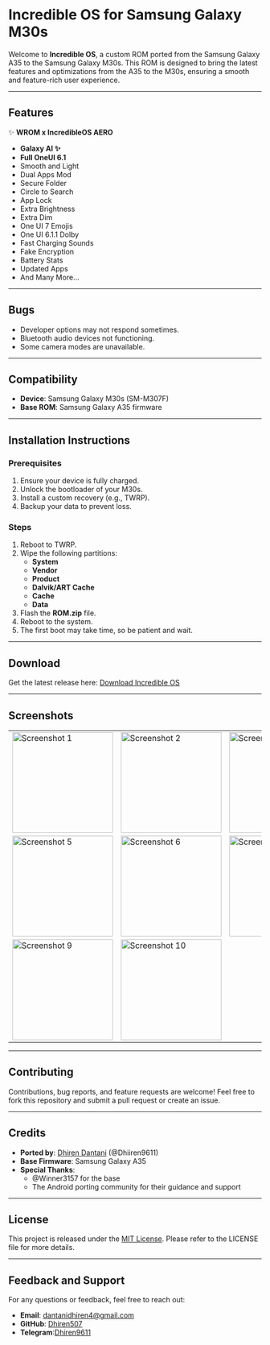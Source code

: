 # Incredible OS for Samsung Galaxy M30s

Welcome to **Incredible OS**, a custom ROM ported from the Samsung Galaxy A35 to the Samsung Galaxy M30s. This ROM is designed to bring the latest features and optimizations from the A35 to the M30s, ensuring a smooth and feature-rich user experience.

---

## Features

✨ **WROM x IncredibleOS AERO**

- **Galaxy AI ✨**
- **Full OneUI 6.1**
- Smooth and Light
- Dual Apps Mod
- Secure Folder
- Circle to Search
- App Lock
- Extra Brightness
- Extra Dim
- One UI 7 Emojis
- One UI 6.1.1 Dolby
- Fast Charging Sounds
- Fake Encryption
- Battery Stats
- Updated Apps
- And Many More...

---

## Bugs

- Developer options may not respond sometimes.
- Bluetooth audio devices not functioning.
- Some camera modes are unavailable.

---

## Compatibility

- **Device**: Samsung Galaxy M30s (SM-M307F)
- **Base ROM**: Samsung Galaxy A35 firmware

---

## Installation Instructions

### Prerequisites

1. Ensure your device is fully charged.
2. Unlock the bootloader of your M30s.
3. Install a custom recovery (e.g., TWRP).
4. Backup your data to prevent loss.

### Steps

1. Reboot to TWRP.
2. Wipe the following partitions:
   - **System**
   - **Vendor**
   - **Product**
   - **Dalvik/ART Cache**
   - **Cache**
   - **Data**
3. Flash the **ROM.zip** file.
4. Reboot to the system.
5. The first boot may take time, so be patient and wait.

---

## Download

Get the latest release here: [Download Incredible OS](https://drive.google.com/file/d/1zKvWXuddpCZ3QlUpRq432fYnhoW3YnLy/view?usp=sharing)

---

## Screenshots

<table>
  <tr>
    <td><img src="incredibleOS-A14_m30s/screenshots/photo_1_2025-01-19_16-00-23.jpg" alt="Screenshot 1" width="200"></td>
    <td><img src="incredibleOS-A14_m30s/screenshots/photo_2_2025-01-19_16-00-23.jpg" alt="Screenshot 2" width="200"></td>
    <td><img src="incredibleOS-A14_m30s/screenshots/photo_3_2025-01-19_16-00-23.jpg" alt="Screenshot 3" width="200"></td>
    <td><img src="incredibleOS-A14_m30s/screenshots/photo_4_2025-01-19_16-00-23.jpg" alt="Screenshot 4" width="200"></td>
  </tr>
  <tr>
    <td><img src="incredibleOS-A14_m30s/screenshots/photo_5_2025-01-19_16-00-23.jpg" alt="Screenshot 5" width="200"></td>
    <td><img src="incredibleOS-A14_m30s/screenshots/photo_6_2025-01-19_16-00-23.jpg" alt="Screenshot 6" width="200"></td>
    <td><img src="incredibleOS-A14_m30s/screenshots/photo_7_2025-01-19_16-00-23.jpg" alt="Screenshot 7" width="200"></td>
    <td><img src="incredibleOS-A14_m30s/screenshots/photo_8_2025-01-19_16-00-23.jpg" alt="Screenshot 8" width="200"></td>
  </tr>
  <tr>
    <td><img src="incredibleOS-A14_m30s/screenshots/photo_9_2025-01-19_16-00-23.jpg" alt="Screenshot 9" width="200"></td>
    <td><img src="incredibleOS-A14_m30s/screenshots/photo_10_2025-01-19_16-00-23.jpg" alt="Screenshot 10" width="200"></td>
  </tr>
</table>

---

## Contributing

Contributions, bug reports, and feature requests are welcome! Feel free to fork this repository and submit a pull request or create an issue.

---

## Credits

- **Ported by**: [Dhiren Dantani](https://github.com/Dhiren507) (@Dhiiren9611)
- **Base Firmware**: Samsung Galaxy A35
- **Special Thanks**:
  - @Winner3157 for the base
  - The Android porting community for their guidance and support

---

## License

This project is released under the [MIT License](LICENSE). Please refer to the LICENSE file for more details.

---

## Feedback and Support

For any questions or feedback, feel free to reach out:
- **Email**: [dantanidhiren4@gmail.com](mailto:dantanidhiren4@gmail.com)
- **GitHub**: [Dhiren507](https://github.com/Dhiren507)
- **Telegram**:[Dhiren9611](https://t.me/Dhiren507)

